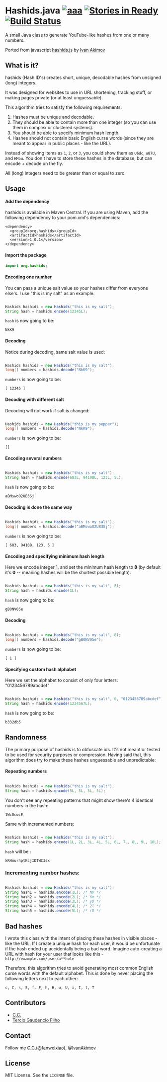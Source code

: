 # Hashids.java [![aaa](http://img.shields.io/badge/hashids--java-1.0.0-ff69b4.svg)](https://jitpack.io/#jiecao-fm/hashids-java)  [![Stories in Ready](https://badge.waffle.io/jiecao-fm/hashids-java.png?label=ready&title=Ready)](https://waffle.io/jiecao-fm/hashids-java) [![Build Status](https://drone.io/github.com/jiecao-fm/hashids-java/status.png)](https://drone.io/github.com/jiecao-fm/hashids-java/latest)

A small Java class to generate YouTube-like hashes from one or many numbers.

Ported from javascript [hashids.js](https://github.com/ivanakimov/hashids.js) by [Ivan Akimov](https://github.com/ivanakimov)

## What is it?

hashids (Hash ID's) creates short, unique, decodable hashes from unsigned (long) integers.

It was designed for websites to use in URL shortening, tracking stuff, or making pages private (or at least unguessable).

This algorithm tries to satisfy the following requirements:

1. Hashes must be unique and decodable.
2. They should be able to contain more than one integer (so you can use them in complex or clustered systems).
3. You should be able to specify minimum hash length.
4. Hashes should not contain basic English curse words (since they are meant to appear in public places - like the URL).

Instead of showing items as `1`, `2`, or `3`, you could show them as `U6dc`, `u87U`, and `HMou`.
You don't have to store these hashes in the database, but can encode + decode on the fly.

All (long) integers need to be greater than or equal to zero.

## Usage

#### Add the dependency

hashids is available in Maven Central. If you are using Maven, add the following dependency to your pom.xml's dependencies:

```
<dependency>
  <groupId>org.hashids</groupId>
  <artifactId>hashids</artifactId>
  <version>1.0.1</version>
</dependency>
```

#### Import the package

```java
import org.hashids;
```

#### Encoding one number

You can pass a unique salt value so your hashes differ from everyone else's. I use "this is my salt" as an example.

```java

Hashids hashids = new Hashids("this is my salt");
String hash = hashids.encode(12345L);
```

`hash` is now going to be:

	NkK9

#### Decoding

Notice during decoding, same salt value is used:

```java

Hashids hashids = new Hashids("this is my salt");
long[] numbers = hashids.decode("NkK9");
```

`numbers` is now going to be:

	[ 12345 ]

#### Decoding with different salt

Decoding will not work if salt is changed:

```java

Hashids hashids = new Hashids("this is my pepper");
long[] numbers = hashids.decode("NkK9");
```

`numbers` is now going to be:

	[]

#### Encoding several numbers

```java

Hashids hashids = new Hashids("this is my salt");
String hash = hashids.encode(683L, 94108L, 123L, 5L);
```

`hash` is now going to be:

	aBMswoO2UB3Sj

#### Decoding is done the same way

```java

Hashids hashids = new Hashids("this is my salt");
long[] numbers = hashids.decode("aBMswoO2UB3Sj");
```

`numbers` is now going to be:

	[ 683, 94108, 123, 5 ]

#### Encoding and specifying minimum hash length

Here we encode integer 1, and set the minimum hash length to **8** (by default it's **0** -- meaning hashes will be the shortest possible length).

```java

Hashids hashids = new Hashids("this is my salt", 8);
String hash = hashids.encode(1L);
```

`hash` is now going to be:

	gB0NV05e

#### Decoding

```java

Hashids hashids = new Hashids("this is my salt", 8);
long[] numbers = hashids.decode("gB0NV05e");
```

`numbers` is now going to be:

	[ 1 ]

#### Specifying custom hash alphabet

Here we set the alphabet to consist of only four letters: "0123456789abcdef"

```java

Hashids hashids = new Hashids("this is my salt", 0, "0123456789abcdef");
String hash = hashids.encode(1234567L);
```

`hash` is now going to be:

	b332db5

## Randomness

The primary purpose of hashids is to obfuscate ids. It's not meant or tested to be used for security purposes or compression.
Having said that, this algorithm does try to make these hashes unguessable and unpredictable:

#### Repeating numbers

```java

Hashids hashids = new Hashids("this is my salt");
String hash = hashids.encode(5L, 5L, 5L, 5L);
```

You don't see any repeating patterns that might show there's 4 identical numbers in the hash:

	1Wc8cwcE

Same with incremented numbers:

```java

Hashids hashids = new Hashids("this is my salt");
String hash = hashids.encode(1L, 2L, 3L, 4L, 5L, 6L, 7L, 8L, 9L, 10L);
```

`hash` will be :

	kRHnurhptKcjIDTWC3sx

### Incrementing number hashes:

```java

Hashids hashids = new Hashids("this is my salt");
String hash1 = hashids.encode(1L); /* NV */
String hash2 = hashids.encode(2L); /* 6m */
String hash3 = hashids.encode(3L); /* yD */
String hash4 = hashids.encode(4L); /* 2l */
String hash5 = hashids.encode(5L); /* rD */
```

## Bad hashes

I wrote this class with the intent of placing these hashes in visible places - like the URL. If I create a unique hash for each user, it would be unfortunate if the hash ended up accidentally being a bad word. Imagine auto-creating a URL with hash for your user that looks like this - `http://example.com/user/a**hole`

Therefore, this algorithm tries to avoid generating most common English curse words with the default alphabet. This is done by never placing the following letters next to each other:

	c, C, s, S, f, F, h, H, u, U, i, I, t, T

## Contributors

+ [C.C.](https://github.com/fanweixiao)
+ [Tercio Gaudencio Filho](https://github.com/0x3333)

## Contact

Follow me [C.C.(@fanweixiao)](https://twitter.com/fanweixiao), [@IvanAkimov](http://twitter.com/ivanakimov)

## License

MIT License. See the `LICENSE` file.
